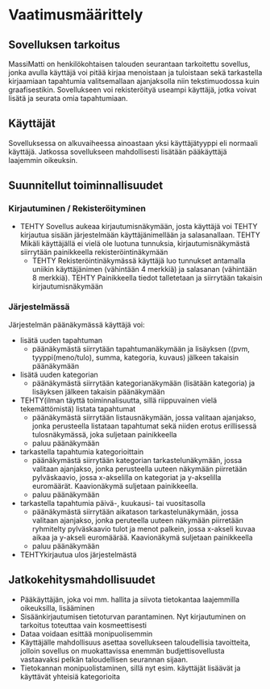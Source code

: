 # Vaatimusmäärittely 

## Sovelluksen tarkoitus

MassiMatti on henkilökohtaisen talouden seurantaan tarkoitettu sovellus, jonka avulla käyttäjä voi pitää kirjaa menoistaan ja tuloistaan sekä tarkastella kirjaamiaan tapahtumia valitsemallaan ajanjaksolla niin tekstimuodossa kuin graafisestikin. Sovellukseen voi rekisteröityä useampi käyttäjä, jotka voivat lisätä ja seurata omia tapahtumiaan.

## Käyttäjät

Sovelluksessa on alkuvaiheessa ainoastaan yksi käyttäjätyyppi eli normaali käyttäjä. Jatkossa sovellukseen mahdollisesti lisätään pääkäyttäjä laajemmin oikeuksin.

## Suunnitellut toiminnallisuudet

### Kirjautuminen / Rekisteröityminen

* TEHTY Sovellus aukeaa kirjautumisnäkymään, josta käyttäjä voi TEHTY kirjautua sisään järjestelmään käyttäjänimellään ja salasanallaan. TEHTY Mikäli käyttäjällä ei vielä ole luotuna tunnuksia, kirjautumisnäkymästä siirrytään painikkeella rekisteröintinäkymään 
  * TEHTY Rekisteröintinäkymässä käyttäjä luo tunnukset antamalla uniikin käyttäjänimen (vähintään 4 merkkiä) ja salasanan (vähintään 8 merkkiä). TEHTY Painikkeella tiedot talletetaan ja siirrytään takaisin kirjautumisnäkymään
  
### Järjestelmässä

Järjestelmän päänäkymässä käyttäjä voi:
  * lisätä uuden tapahtuman
    * päänäkymästä siirrytään tapahtumanäkymään ja lisäyksen ((pvm, tyyppi(meno/tulo), summa, kategoria, kuvaus) jälkeen takaisin           päänäkymään
  * lisätä uuden kategorian
    * päänäkymästä siirrytään kategorianäkymään (lisätään kategoria) ja lisäyksen jälkeen takaisin päänäkymään
  * TEHTY(ilman täyttä toiminnalisuutta, sillä riippuvainen vielä tekemättömistä) listata tapahtumat
    * päänäkymästä siirrytään listausnäkymään, jossa valitaan ajanjakso, jonka perusteella listataan tapahtumat sekä niiden erotus erillisessä tulosnäkymässä, joka suljetaan painikkeella
    * paluu päänäkymään
  * tarkastella tapahtumia kategorioittain
    * päänäkymästä siirrytään kategorian tarkastelunäkymään, jossa valitaan ajanjakso, jonka perusteella uuteen näkymään piirretään pylväskaavio, jossa x-akselilla on kategoriat ja y-akselilla euromäärät. Kaavionäkymä suljetaan painikkeella.
    * paluu päänäkymään
 * tarkastella tapahtumia päivä-, kuukausi- tai vuositasolla
    * päänäkymästä siirrytään aikatason tarkastelunäkymään, jossa valitaan ajanjakso, jonka peruteella uuteen näkymään piirretään ryhmitelty pylväskaavio tulot ja menot palkein, jossa x-akseli kuvaa aikaa ja y-akseli euromäärää. Kaavionäkymä suljetaan painikkeella
    * paluu päänäkymään
 * TEHTYkirjautua ulos järjestelmästä
    
 ## Jatkokehitysmahdollisuudet
    
   * Pääkäyttäjän, joka voi mm. hallita ja siivota tietokantaa laajemmilla oikeuksilla, lisääminen
   * Sisäänkirjautumisen tietoturvan parantaminen. Nyt kirjautuminen on tarkoitus toteuttaa vain kosmeettisesti
   * Dataa voidaan esittää monipuolisemmin
   * Käyttäjälle mahdollisuus asettaa sovellukseen taloudellisia tavoitteita, jolloin sovellus on muokattavissa enemmän budjettisovellusta vastaavaksi pelkän taloudellisen seurannan sijaan.
   * Tietokannan monipuolistaminen, sillä nyt esim. käyttäjät lisäävät ja käyttävät yhteisiä kategorioita
